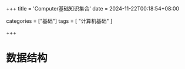 +++
title = 'Computer基础知识集合'
date = 2024-11-22T00:18:54+08:00



categories = ["基础"]
tags = [ "计算机基础"  ]

+++





# 数据结构





































